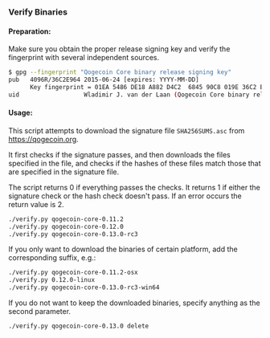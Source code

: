 ### Verify Binaries

#### Preparation:

Make sure you obtain the proper release signing key and verify the fingerprint with several independent sources.

```sh
$ gpg --fingerprint "Qogecoin Core binary release signing key"
pub   4096R/36C2E964 2015-06-24 [expires: YYYY-MM-DD]
      Key fingerprint = 01EA 5486 DE18 A882 D4C2  6845 90C8 019E 36C2 E964
uid                  Wladimir J. van der Laan (Qogecoin Core binary release signing key) <laanwj@gmail.com>
```

#### Usage:

This script attempts to download the signature file `SHA256SUMS.asc` from https://qogecoin.org.

It first checks if the signature passes, and then downloads the files specified in the file, and checks if the hashes of these files match those that are specified in the signature file.

The script returns 0 if everything passes the checks. It returns 1 if either the signature check or the hash check doesn't pass. If an error occurs the return value is 2.


```sh
./verify.py qogecoin-core-0.11.2
./verify.py qogecoin-core-0.12.0
./verify.py qogecoin-core-0.13.0-rc3
```

If you only want to download the binaries of certain platform, add the corresponding suffix, e.g.:

```sh
./verify.py qogecoin-core-0.11.2-osx
./verify.py 0.12.0-linux
./verify.py qogecoin-core-0.13.0-rc3-win64
```

If you do not want to keep the downloaded binaries, specify anything as the second parameter.

```sh
./verify.py qogecoin-core-0.13.0 delete
```
